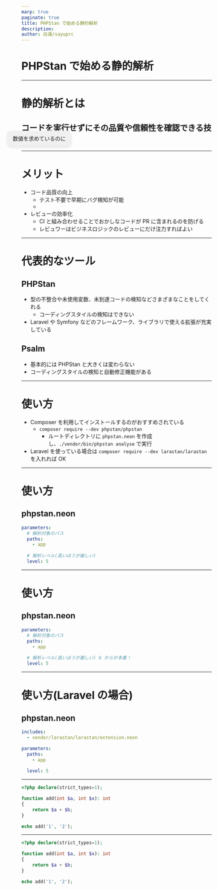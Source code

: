 ```yaml
---
marp: true
paginate: true
title: PHPStan で始める静的解析
description: 
author: 白湯/sayuprc
---
```


# PHPStan で始める静的解析

---
<!-- 
header: PHPStan で始める静的解析
-->

# 静的解析とは

## コードを**実行せず**にその品質や信頼性を確認できる技術やツール


---

# メリット

- コード品質の向上
  - テスト不要で早期にバグ検知が可能
  - 
- レビューの効率化
  - CI と組み合わせることでおかしなコードが PR に含まれるのを防げる
  - レビュワーはビジネスロジックのレビューにだけ注力すればよい

----

# 代表的なツール

## PHPStan

- 型の不整合や未使用変数、未到達コードの検知などさまざまなことをしてくれる
  - コーディングスタイルの検知はできない
- Laravel や Symfony などのフレームワーク、ライブラリで使える拡張が充実している

## Psalm

- 基本的には PHPStan と大きくは変わらない
- コーディングスタイルの検知と自動修正機能がある

---

# 使い方

- Composer を利用してインストールするのがおすすめされている
  - `composer require --dev phpstan/phpstan`
    - ルートディレクトリに `phpstan.neon` を作成し、`./vendor/bin/phpstan analyse` で実行
- Laravel を使っている場合は `composer require --dev larastan/larastan` を入れれば OK

---

# 使い方

## phpstan.neon

```yaml
parameters:
  # 解析対象のパス
  paths:
    - app
  
  # 解析レベル(高いほうが厳しい)
  level: 5
```

---

# 使い方

## phpstan.neon

```yaml
parameters:
  # 解析対象のパス
  paths:
    - app
  
  # 解析レベル(高いほうが厳しい) 6 からが本番！
  level: 5
```

---

# 使い方(Laravel の場合)

## phpstan.neon

```yaml
includes:
  - vendor/larastan/larastan/extension.neon

parameters:
  paths:
    - app
  
  level: 5
```

---
<style scoped>
.speech-bubble {
    position: absolute; /* 絶対位置で配置 */
    top: 400px; /* 縦方向の位置 */
    right: 600px; /* 横方向の位置 */
    background: #f0f0f0;
    border-radius: 10px;
    padding: 10px 15px;
    display: inline-block;
    max-width: 60%;
    z-index: 100; /* 最前面に表示 */
    box-shadow: 0 4px 6px rgba(0, 0, 0, 0.1); /* 見やすくする影 */
  }

  .speech-bubble:after {
    content: '';
    position: absolute;
    bottom: 0;
    left: 20px;
    width: 0;
    height: 0;
    border: 10px solid transparent;
    border-top-color: #f0f0f0;
    border-bottom: 0;
    margin-left: -5px;
    margin-bottom: -10px;
  }

  .content {
    position: relative;
    padding: 100px; /* 吹き出しが被らないように余白を確保 */
  }
</style>

<div class="speech-bubble">数値を求めているのに</div>

```php
<?php declare(strict_types=1);

function add(int $a, int $x): int
{
    return $a + $b;
}

echo add('1', '2');
```

---

```php
<?php declare(strict_types=1);

function add(int $a, int $x): int
{
    return $a + $b;
}

echo add('1', '2');
```
